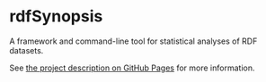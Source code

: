 rdfSynopsis
===========

A framework and command-line tool for statistical analyses of RDF datasets.

See [the project description on GitHub Pages](http://tholst.github.io/rdfSynopsis) for more information.
